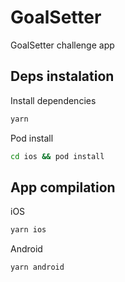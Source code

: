 # GoalSetter
GoalSetter challenge app

## Deps instalation

Install dependencies
```bash
yarn
```

Pod install
```bash
cd ios && pod install
```

## App compilation

iOS
```bash
yarn ios
```

Android
```bash
yarn android
```


